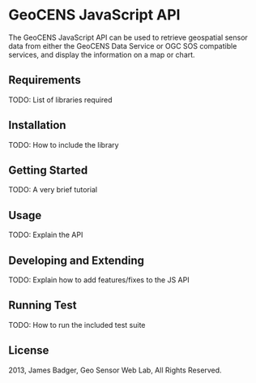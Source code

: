 # GeoCENS JavaScript API

The GeoCENS JavaScript API can be used to retrieve geospatial sensor data from either the GeoCENS Data Service or OGC SOS compatible services, and display the information on a map or chart.

## Requirements

TODO: List of libraries required

## Installation

TODO: How to include the library

## Getting Started

TODO: A very brief tutorial

## Usage

TODO: Explain the API

## Developing and Extending

TODO: Explain how to add features/fixes to the JS API

## Running Test

TODO: How to run the included test suite

## License

2013, James Badger, Geo Sensor Web Lab, All Rights Reserved.
